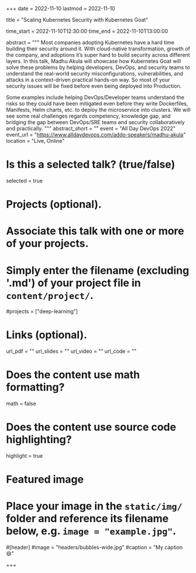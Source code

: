 +++
date = 2022-11-10
lastmod = 2022-11-10

title = "Scaling Kubernetes Security with Kubernetes Goat"

time_start = 2022-11-10T12:30:00
time_end = 2022-11-10T13:00:00

abstract = """
Most companies adopting Kubernetes have a hard time building their security around it. With cloud-native transformation, growth of the company, and adoptions it’s super hard to build security across different layers. In this talk, Madhu Akula will showcase how Kubernetes Goat will solve these problems by helping developers, DevOps, and security teams to understand the real-world security misconfigurations, vulnerabilities, and attacks in a context-driven practical hands-on way. So most of your security issues will be fixed before even being deployed into Production.

Some examples include helping DevOps/Developer teams understand the risks so they could have been mitigated even before they write Dockerfiles, Manifests, Helm charts, etc. to deploy the microservice into clusters. We will see some real challenges regards competency, knowledge gap, and bridging the gap between DevOps/SRE teams and security collaboratively and practically.
"""
abstract_short = ""
event = "All Day DevOps 2022"
event_url = "https://www.alldaydevops.com/addo-speakers/madhu-akula"
location = "Live, Online"

# Is this a selected talk? (true/false)
selected = true

# Projects (optional).
#   Associate this talk with one or more of your projects.
#   Simply enter the filename (excluding '.md') of your project file in `content/project/`.
#projects = ["deep-learning"]

# Links (optional).
url_pdf = ""
url_slides = ""
url_video = ""
url_code = ""

# Does the content use math formatting?
math = false

# Does the content use source code highlighting?
highlight = true

# Featured image
# Place your image in the `static/img/` folder and reference its filename below, e.g. `image = "example.jpg"`.

#[header]
#image = "headers/bubbles-wide.jpg"
#caption = "My caption :smile:"

+++